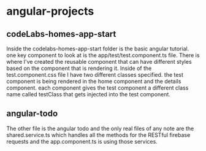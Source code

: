 # angular-projects

## codeLabs-homes-app-start

Inside the codelabs-homes-app-start folder is the basic angular tutorial. one key component to look at is the app/test/test.component.ts file. There is where I've created the reusable component that can have different styles based on the component that is rendering it. Inside of the test.component.css file I have two different classes specified. the test component is being rendered in the home component and the details component. each component gives the test component a different class name called testClass that gets injected into the test component.

## angular-todo

The other file is the angular todo and the only real files of any note are the shared.service.ts which handles all the methods for the RESTful firebase requests and the app.component.ts is using those services.
